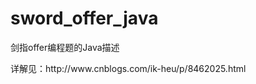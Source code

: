 # sword_offer_java
<p>剑指offer编程题的Java描述</p>
<p>详解见：http://www.cnblogs.com/ik-heu/p/8462025.html</p>
